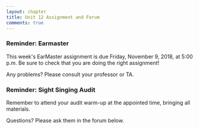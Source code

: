 ```yaml
---
layout: chapter
title: Unit 12 Assignment and Forum
comments: true
---
```


### Reminder: Earmaster 

This week's EarMaster assignment is due Friday, November 9, 2018, at 5:00 p.m. Be sure to check that you are doing the right assignment!

Any problems? Please consult your professor or TA.  

### Reminder: Sight Singing Audit 

Remember to attend your audit warm-up at the appointed time, bringing all materials.

Questions? Please ask them in the forum below.